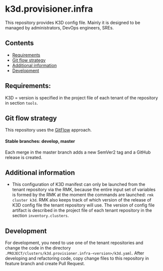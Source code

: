 # k3d.provisioner.infra
This repository provides K3D config file. 
Mainly it is designed to be managed by administrators, DevOps engineers, SREs.

## Contents
* [Requirements](#requirements)
* [Git flow strategy](#git-flow-strategy)
* [Additional information](#additional-information)
* [Development](#development)

## Requirements:
K3D = version is specified in the project file of each tenant of the repository in section `tools`.

## Git flow strategy
This repository uses the [GitFlow](https://www.atlassian.com/git/tutorials/comparing-workflows/gitflow-workflow) approach. 
#### Stable branches: develop, master
Each merge in the master branch adds a new SemVer2 tag and a GitHub release is created.

## Additional information
* This configuration of K3D manifest can only be launched from the tenant repository via the RMK,
because the entire input set of variables is formed by the RMK at the moment 
the commands are launched: `rmk cluster k3d`.
RMK also keeps track of which version of the release of K3D config file the tenant repository will use.
The version of config file artifact is described in the project file of each 
tenant repository in the section `inventory.clusters`.

## Development
For development, you need to use one of the tenant repositories and change the code 
in the directory `.PROJECT/clusters/k3d.provisioner.infra-<version>/k3d.yaml`.
After developing and refactoring code, copy change files to this repository in feature branch and create Pull Request.
